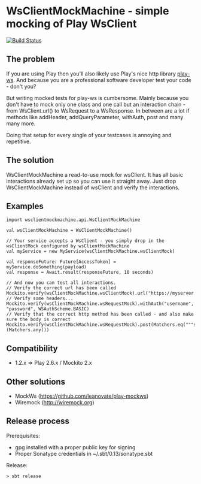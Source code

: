 WsClientMockMachine - simple mocking of Play WsClient
=====================================================

[![Build Status](https://travis-ci.org/r10r-org/wsclientmockmachine.svg?branch=master)](https://travis-ci.org/r10r-org/wsclientmockmachine)

The problem
-----------
If you are using Play then you'll also likely use Play's nice http library [play-ws](https://github.com/playframework/play-ws).
And because you are a professional software developer test your code - don't you?

But writing mocked tests for play-ws is cumbersome. Mainly because
you don't have to mock only one class and one call but an interaction chain -
from WsClient.url() to WsRequest to a WsResponse. In between are a lot if
methods like addHeader, addQueryParameter, withAuth, post and many many more.

Doing that setup for every single of your testcases is annoying and repetitive.

The solution
------------
WsClientMockMachine a read-to-use mock for wsClient. It has all basic
interactions already set up so you can use it straight away. Just drop
WsClientMockMachine instead of wsClient and verify the interactions.

Examples
--------

    import wsclientmockmachine.api.WsClientMockMachine

    val wsClientMockMachine = WsClientMockMachine()

    // Your service accepts a WsClient - you simply drop in the wsClientMock configured by wsClientMockMachine
    val myService = new MyService(wsClientMockMachine.wsClientMock)

    val responseFuture: Future[AccessToken] = myService.doSomething(payload)
    val response = Await.result(responseFuture, 10 seconds)

    // And now you can test all interactions.
    // Verify the correct url has been called
    Mockito.verify(wsClientMockMachine.wsClientMock).url("https://myserver.com")
    // Verify some headers...
    Mockito.verify(wsClientMockMachine.wsRequestMock).withAuth("username", "password", WSAuthScheme.BASIC)
    // Verify that the correct http method has been called - and also make sure the body is correct
    Mockito.verify(wsClientMockMachine.wsRequestMock).post(Matchers.eq("""some_content"""))(Matchers.any())

Compatibility
-------------

- 1.2.x => Play 2.6.x / Mockito 2.x


Other solutions
---------------

 - MockWs (https://github.com/leanovate/play-mockws)
 - Wiremock (http://wiremock.org)


Release process
---------------

Prerequisites:

- gpg installed with a proper public key for signing
- Proper Sonatype credentials in ~/.sbt/0.13/sonatype.sbt

Release:

    > sbt release


